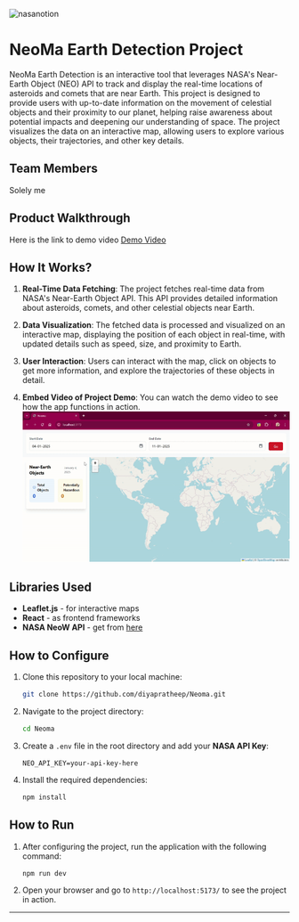 



![nasanotion](https://github.com/user-attachments/assets/f5e65cb8-48c0-4dc0-b757-bf3569f32d2f)

# NeoMa Earth Detection Project

NeoMa Earth Detection is an interactive tool that leverages NASA's Near-Earth Object (NEO) API to track and display the real-time locations of asteroids and comets that are near Earth. This project is designed to provide users with up-to-date information on the movement of celestial objects and their proximity to our planet, helping raise awareness about potential impacts and deepening our understanding of space. The project visualizes the data on an interactive map, allowing users to explore various objects, their trajectories, and other key details.

## Team Members
Solely me
## Product Walkthrough
Here is the link to demo video [Demo Video](https://drive.google.com/file/d/1dlHVB51UQFnFpamG4iRifZrS97z6NLqn/view?usp=sharing)

## How It Works?

1. **Real-Time Data Fetching**: The project fetches real-time data from NASA's Near-Earth Object API. This API provides detailed information about asteroids, comets, and other celestial objects near Earth.
   
2. **Data Visualization**: The fetched data is processed and visualized on an interactive map, displaying the position of each object in real-time, with updated details such as speed, size, and proximity to Earth.

3. **User Interaction**: Users can interact with the map, click on objects to get more information, and explore the trajectories of these objects in detail.

4. **Embed Video of Project Demo**: You can watch the demo video to see how the app functions in action.
   ![Project Demo](https://github.com/diyapratheep/Neoma/blob/main/demo%20gif/demo%20video.gif)



## Libraries Used
- **Leaflet.js** - for interactive maps
- **React** - as frontend frameworks
- **NASA NeoW API** - get from [here](https://api.nasa.gov/)


## How to Configure

1. Clone this repository to your local machine:
   ```bash
   git clone https://github.com/diyapratheep/Neoma.git
   ```

2. Navigate to the project directory:
   ```bash
   cd Neoma
   ```

3. Create a `.env` file in the root directory and add your **NASA API Key**:
   ```
   NEO_API_KEY=your-api-key-here
   ```

4. Install the required dependencies:
   ```bash
   npm install
   ```

## How to Run

1. After configuring the project, run the application with the following command:
   ```bash
   npm run dev
   ```

2. Open your browser and go to `http://localhost:5173/` to see the project in action.

---
